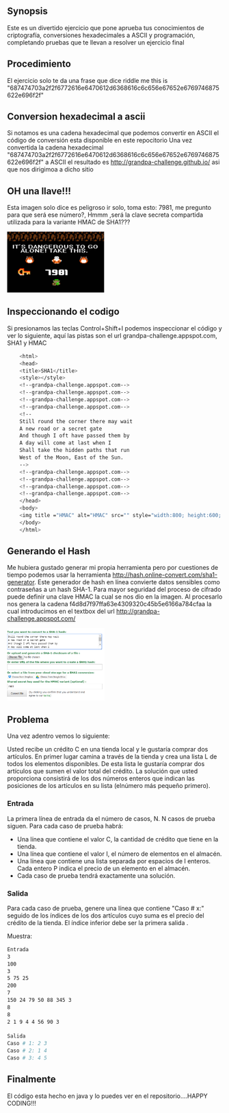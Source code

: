## Synopsis

Este es un divertido ejercicio que pone aprueba tus conocimientos de criptografía, conversiones hexadecimales a ASCII y programación, completando pruebas que te llevan a resolver un ejercicio final

## Procedimiento

El ejercicio solo te da una frase que dice riddle me this is "687474703a2f2f6772616e6470612d6368616c6c656e67652e6769746875622e696f2f"

## Conversion hexadecimal a ascii
Si notamos es una cadena hexadecimal que podemos convertir en ASCII el código de conversión esta disponible en este repocitorio
Una vez convertida la cadena hexadecimal "687474703a2f2f6772616e6470612d6368616c6c656e67652e6769746875622e696f2f" a ASCII el resultado es http://grandpa-challenge.github.io/ asi que nos dirigimoa a dicho sitio

## OH una llave!!!
Esta imagen solo dice es peligroso ir solo, toma esto: 7981, me pregunto para que será ese número?, Hmmm ,será la clave secreta compartida utilizada para la variante HMAC de SHA1???

<tr>
<td>
<img src="img/dangerous.png" width="45%" />
</td>
</tr>

## Inspeccionando el codigo

Si presionamos las teclas Control+Shift+I podemos inspeccionar el código y ver lo siguiente, aquí las pistas son el url grandpa-challenge.appspot.com, SHA1 y HMAC

```sh
	<html>
    <head>
    <title>SHA1</title>
    <style></style>
    <!--grandpa-challenge.appspot.com-->
    <!--grandpa-challenge.appspot.com-->
    <!--grandpa-challenge.appspot.com-->
    <!--grandpa-challenge.appspot.com-->
    <!--
    Still round the corner there may wait
    A new road or a secret gate
    And though I oft have passed them by
    A day will come at last when I
    Shall take the hidden paths that run
    West of the Moon, East of the Sun.
    -->
    <!--grandpa-challenge.appspot.com-->
    <!--grandpa-challenge.appspot.com-->
    <!--grandpa-challenge.appspot.com-->
    <!--grandpa-challenge.appspot.com-->
    </head>
    <body>
    <img title ="HMAC" alt="HMAC" src="" style="width:800; height:600; margin-left:auto; margin-right:auto; display:block;">
    </body>
    </html>
```

## Generando el Hash 
Me hubiera gustado generar mi propia herramienta pero por cuestiones de tiempo podemos usar la herramienta http://hash.online-convert.com/sha1-generator. Este generador de hash en línea convierte  datos sensibles como contraseñas a un hash SHA-1. Para mayor seguridad del proceso de cifrado puede definir una clave HMAC la cual se nos dio en la imagen.
Al procesarlo nos genera la cadena f4d8d7f97ffa63e4309320c45b5e6166a784cfaa la cual introducimos en el textbox del url http://grandpa-challenge.appspot.com/


<tr>
<td>
<img src="img/hash.PNG" width="45%" />
</td>
</tr>

## Problema

Una vez adentro vemos lo siguiente:

Usted recibe un crédito C en una tienda local y le gustaría comprar dos artículos. En primer lugar camina a través de la tienda y crea una lista L de todos los elementos disponibles. De esta lista le gustaría comprar dos artículos que sumen el valor total del crédito. La solución que usted proporciona consistirá de los dos números enteros que indican las posiciones de los artículos en su lista (elnúmero más pequeño primero).

### Entrada

La primera línea de entrada da el número de casos, N. N casos de prueba siguen. Para cada caso de prueba habrá:

* Una línea que contiene el valor C, la cantidad de crédito que tiene en la tienda.
* Una línea que contiene el valor I, el número de elementos en el almacén.
* Una línea que contiene una lista separada por espacios de I enteros. Cada entero P indica el precio de un elemento en el almacén.
* Cada caso de prueba tendrá exactamente una solución.

### Salida

Para cada caso de prueba, genere una línea que contiene "Caso # x:" seguido de los índices de los dos artículos cuyo suma es el precio del crédito de la tienda. El índice inferior debe ser la primera salida .

Muestra:

```sh
Entrada
3
100
3
5 75 25
200
7
150 24 79 50 88 345 3
8
8
2 1 9 4 4 56 90 3

Salida
Caso # 1: 2 3
Caso # 2: 1 4
Caso # 3: 4 5
```

## Finalmente

El código esta hecho en java y lo puedes ver en el repositorio....HAPPY CODING!!!